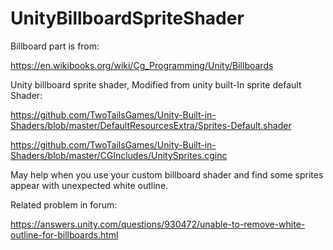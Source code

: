 # UnityBillboardSpriteShader

Billboard part is from:

https://en.wikibooks.org/wiki/Cg_Programming/Unity/Billboards

Unity billboard sprite shader, Modified from unity built-In sprite default Shader:

https://github.com/TwoTailsGames/Unity-Built-in-Shaders/blob/master/DefaultResourcesExtra/Sprites-Default.shader

https://github.com/TwoTailsGames/Unity-Built-in-Shaders/blob/master/CGIncludes/UnitySprites.cginc

May help when you use your custom billboard shader and find some sprites appear with unexpected white outline.

Related problem in forum: 

https://answers.unity.com/questions/930472/unable-to-remove-white-outline-for-billboards.html
